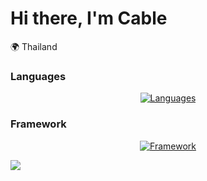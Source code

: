Hi there, I'm Cable
=============================
🌍  Thailand

### Languages
<p align="center">
  <a href="https://skillicons.dev">
    <img src="https://skillicons.dev/icons?i=cs,js,dart" alt="Languages" />
  </a>
</p>

### Framework
<p align="center">
  <a href="https://skillicons.dev">
    <img src="https://skillicons.dev/icons?i=dotnet,flutter" alt="Framework" />
  </a>
</p>

<a href="https://github.com/anuraghazra/github-readme-stats">
  <img align="center" src="https://github-readme-stats.vercel.app/api/top-langs/?username=CableBK&layout=compact&theme=buefy&hide_border=true&hide=HTML,CMake,C,CSS,Rust,c%2B%2B,php,objective-c,java," />
</a>
